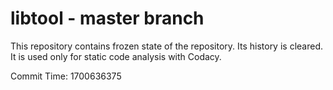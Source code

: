 # libtool - master branch

This repository contains frozen state of the repository.
Its history is cleared. It is used only for static code
analysis with Codacy.

Commit Time: 1700636375